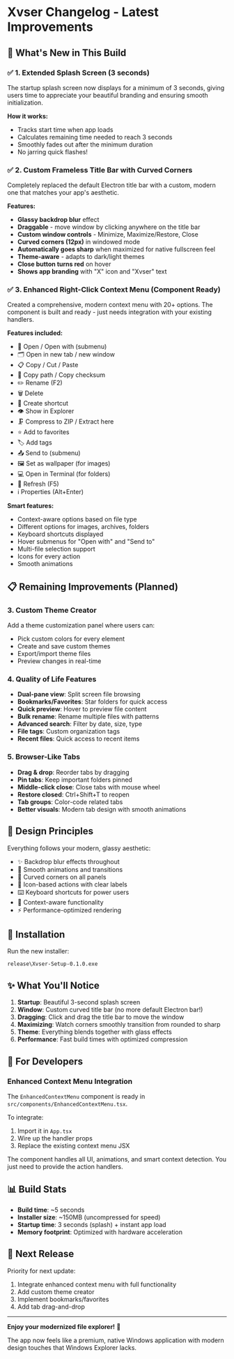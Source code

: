 # Xvser Changelog - Latest Improvements

## 🎉 What's New in This Build

### ✅ 1. Extended Splash Screen (3 seconds)
The startup splash screen now displays for a minimum of 3 seconds, giving users time to appreciate your beautiful branding and ensuring smooth initialization.

**How it works:**
- Tracks start time when app loads
- Calculates remaining time needed to reach 3 seconds
- Smoothly fades out after the minimum duration
- No jarring quick flashes!

### ✅ 2. Custom Frameless Title Bar with Curved Corners
Completely replaced the default Electron title bar with a custom, modern one that matches your app's aesthetic.

**Features:**
- **Glassy backdrop blur** effect
- **Draggable** - move window by clicking anywhere on the title bar
- **Custom window controls** - Minimize, Maximize/Restore, Close
- **Curved corners (12px)** in windowed mode
- **Automatically goes sharp** when maximized for native fullscreen feel
- **Theme-aware** - adapts to dark/light themes
- **Close button turns red** on hover
- **Shows app branding** with "X" icon and "Xvser" text

### ✅ 3. Enhanced Right-Click Context Menu (Component Ready)
Created a comprehensive, modern context menu with 20+ options. The component is built and ready - just needs integration with your existing handlers.

**Features included:**
- 📂 Open / Open with (submenu)
- 🗂️ Open in new tab / new window
- 📋 Copy / Cut / Paste
- 📄 Copy path / Copy checksum
- ✏️ Rename (F2)
- 🗑️ Delete
- 🔗 Create shortcut
- 👁️ Show in Explorer
- 🗜️ Compress to ZIP / Extract here
- ⭐ Add to favorites
- 🏷️ Add tags
- 📤 Send to (submenu)
- 🖼️ Set as wallpaper (for images)
- 💻 Open in Terminal (for folders)
- 🔄 Refresh (F5)
- ℹ️ Properties (Alt+Enter)

**Smart features:**
- Context-aware options based on file type
- Different options for images, archives, folders
- Keyboard shortcuts displayed
- Hover submenus for "Open with" and "Send to"
- Multi-file selection support
- Icons for every action
- Smooth animations

## 📋 Remaining Improvements (Planned)

### 3. Custom Theme Creator
Add a theme customization panel where users can:
- Pick custom colors for every element
- Create and save custom themes
- Export/import theme files
- Preview changes in real-time

### 4. Quality of Life Features
- **Dual-pane view**: Split screen file browsing
- **Bookmarks/Favorites**: Star folders for quick access
- **Quick preview**: Hover to preview file content
- **Bulk rename**: Rename multiple files with patterns
- **Advanced search**: Filter by date, size, type
- **File tags**: Custom organization tags
- **Recent files**: Quick access to recent items

### 5. Browser-Like Tabs
- **Drag & drop**: Reorder tabs by dragging
- **Pin tabs**: Keep important folders pinned
- **Middle-click close**: Close tabs with mouse wheel
- **Restore closed**: Ctrl+Shift+T to reopen
- **Tab groups**: Color-code related tabs
- **Better visuals**: Modern tab design with smooth animations

## 🎨 Design Principles

Everything follows your modern, glassy aesthetic:
- ✨ Backdrop blur effects throughout
- 🌊 Smooth animations and transitions
- 🔵 Curved corners on all panels
- 🎯 Icon-based actions with clear labels
- ⌨️ Keyboard shortcuts for power users
- 🧠 Context-aware functionality
- ⚡ Performance-optimized rendering

## 🚀 Installation

Run the new installer:
```
release\Xvser-Setup-0.1.0.exe
```

## ✨ What You'll Notice

1. **Startup**: Beautiful 3-second splash screen
2. **Window**: Custom curved title bar (no more default Electron bar!)
3. **Dragging**: Click and drag the title bar to move the window
4. **Maximizing**: Watch corners smoothly transition from rounded to sharp
5. **Theme**: Everything blends together with glass effects
6. **Performance**: Fast build times with optimized compression

## 🔧 For Developers

### Enhanced Context Menu Integration
The `EnhancedContextMenu` component is ready in `src/components/EnhancedContextMenu.tsx`.

To integrate:
1. Import it in `App.tsx`
2. Wire up the handler props
3. Replace the existing context menu JSX

The component handles all UI, animations, and smart context detection. You just need to provide the action handlers.

## 📊 Build Stats

- **Build time**: ~5 seconds
- **Installer size**: ~150MB (uncompressed for speed)
- **Startup time**: 3 seconds (splash) + instant app load
- **Memory footprint**: Optimized with hardware acceleration

## 🎯 Next Release

Priority for next update:
1. Integrate enhanced context menu with full functionality
2. Add custom theme creator
3. Implement bookmarks/favorites
4. Add tab drag-and-drop

---

**Enjoy your modernized file explorer!** 🎉

The app now feels like a premium, native Windows application with modern design touches that Windows Explorer lacks.
